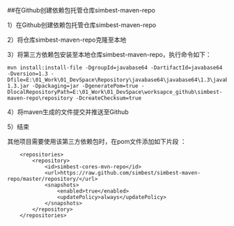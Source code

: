 ##在Github创建依赖包托管仓库simbest-maven-repo

  1）在Github创建依赖包托管仓库simbest-maven-repo
  
  2）将仓库simbest-maven-repo克隆至本地
	 
  3）将第三方依赖包安装至本地仓库simbest-maven-repo，执行命令如下：

    mvn install:install-file -DgroupId=javabase64 -DartifactId=javabase64 -Dversion=1.3 -Dfile=E:\01_Work\01_DevSpace\Repository\javabase64\javabase64\1.3\javabase64-1.3.jar -Dpackaging=jar -DgeneratePom=true -DlocalRepositoryPath=E:\01_Work\01_DevSpace\worksapce_github\simbest-maven-repo\repository -DcreateChecksum=true

  4）将maven生成的文件提交并推送至Github
  
  5）结束


其他项目需要使用该第三方依赖包时，在pom文件添加如下片段	：			
		
        <repositories>
			<repository>
				<id>simbest-cores-mvn-repo</id>
				<url>https://raw.github.com/simbest/simbest-maven-repo/master/repository/</url>
				<snapshots>
					<enabled>true</enabled>
					<updatePolicy>always</updatePolicy>
				</snapshots>
			</repository>
		</repositories>	